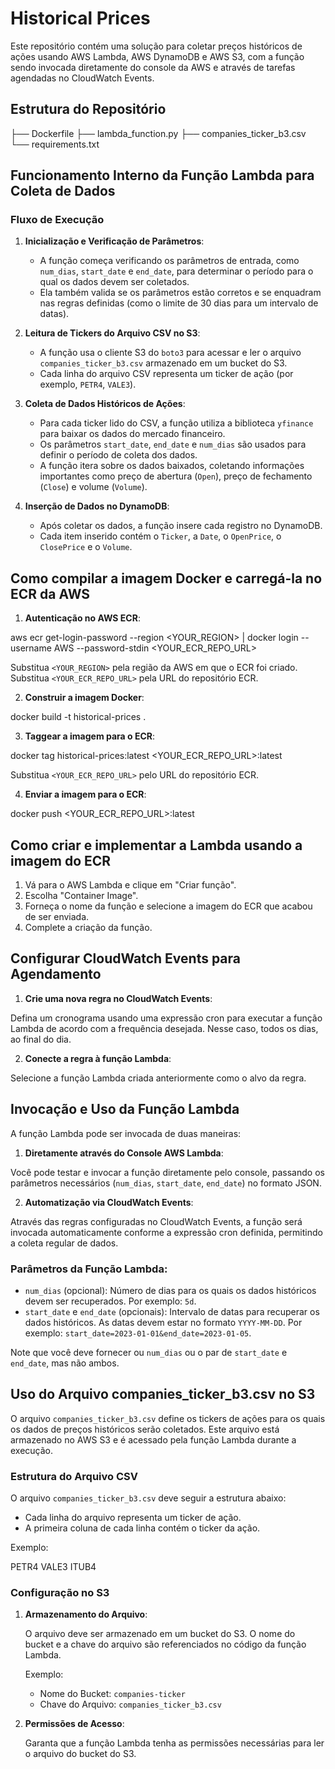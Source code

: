 # Historical Prices

Este repositório contém uma solução para coletar preços históricos de ações usando AWS Lambda, AWS DynamoDB e AWS S3, com a função sendo invocada diretamente do console da AWS e através de tarefas agendadas no CloudWatch Events.

## Estrutura do Repositório

├── Dockerfile
├── lambda_function.py
├── companies_ticker_b3.csv
└── requirements.txt

## Funcionamento Interno da Função Lambda para Coleta de Dados

### Fluxo de Execução

1. **Inicialização e Verificação de Parâmetros**:
   
   - A função começa verificando os parâmetros de entrada, como `num_dias`, `start_date` e `end_date`, para determinar o período para o qual os dados devem ser coletados.
   - Ela também valida se os parâmetros estão corretos e se enquadram nas regras definidas (como o limite de 30 dias para um intervalo de datas).

2. **Leitura de Tickers do Arquivo CSV no S3**:

   - A função usa o cliente S3 do `boto3` para acessar e ler o arquivo `companies_ticker_b3.csv` armazenado em um bucket do S3.
   - Cada linha do arquivo CSV representa um ticker de ação (por exemplo, `PETR4`, `VALE3`).

3. **Coleta de Dados Históricos de Ações**:

   - Para cada ticker lido do CSV, a função utiliza a biblioteca `yfinance` para baixar os dados do mercado financeiro.
   - Os parâmetros `start_date`, `end_date` e `num_dias` são usados para definir o período de coleta dos dados.
   - A função itera sobre os dados baixados, coletando informações importantes como preço de abertura (`Open`), preço de fechamento (`Close`) e volume (`Volume`).

4. **Inserção de Dados no DynamoDB**:

   - Após coletar os dados, a função insere cada registro no DynamoDB.
   - Cada item inserido contém o `Ticker`, a `Date`, o `OpenPrice`, o `ClosePrice` e o `Volume`.

## Como compilar a imagem Docker e carregá-la no ECR da AWS

1. **Autenticação no AWS ECR**:

aws ecr get-login-password --region <YOUR_REGION> | docker login --username AWS --password-stdin <YOUR_ECR_REPO_URL>

Substitua `<YOUR_REGION>` pela região da AWS em que o ECR foi criado.
Substitua `<YOUR_ECR_REPO_URL>` pela URL do repositório ECR.

2. **Construir a imagem Docker**:

docker build -t historical-prices .

3. **Taggear a imagem para o ECR**:

docker tag historical-prices:latest <YOUR_ECR_REPO_URL>:latest

Substitua `<YOUR_ECR_REPO_URL>` pelo URL do repositório ECR.

4. **Enviar a imagem para o ECR**:

docker push <YOUR_ECR_REPO_URL>:latest

## Como criar e implementar a Lambda usando a imagem do ECR

1. Vá para o AWS Lambda e clique em "Criar função".
2. Escolha "Container Image".
3. Forneça o nome da função e selecione a imagem do ECR que acabou de ser enviada.
4. Complete a criação da função.

## Configurar CloudWatch Events para Agendamento

1. **Crie uma nova regra no CloudWatch Events**:

Defina um cronograma usando uma expressão cron para executar a função Lambda de acordo com a frequência desejada. Nesse caso, todos os dias, ao final do dia.

2. **Conecte a regra à função Lambda**:

Selecione a função Lambda criada anteriormente como o alvo da regra.

## Invocação e Uso da Função Lambda

A função Lambda pode ser invocada de duas maneiras:

1. **Diretamente através do Console AWS Lambda**:

Você pode testar e invocar a função diretamente pelo console, passando os parâmetros necessários (`num_dias`, `start_date`, `end_date`) no formato JSON.

2. **Automatização via CloudWatch Events**:

Através das regras configuradas no CloudWatch Events, a função será invocada automaticamente conforme a expressão cron definida, permitindo a coleta regular de dados.

### Parâmetros da Função Lambda:

- `num_dias` (opcional): Número de dias para os quais os dados históricos devem ser recuperados. Por exemplo: `5d`.
- `start_date` e `end_date` (opcionais): Intervalo de datas para recuperar os dados históricos. As datas devem estar no formato `YYYY-MM-DD`. Por exemplo: `start_date=2023-01-01&end_date=2023-01-05`.

Note que você deve fornecer ou `num_dias` ou o par de `start_date` e `end_date`, mas não ambos.

## Uso do Arquivo companies_ticker_b3.csv no S3

O arquivo `companies_ticker_b3.csv` define os tickers de ações para os quais os dados de preços históricos serão coletados. Este arquivo está armazenado no AWS S3 e é acessado pela função Lambda durante a execução.

### Estrutura do Arquivo CSV

O arquivo `companies_ticker_b3.csv` deve seguir a estrutura abaixo:

- Cada linha do arquivo representa um ticker de ação.
- A primeira coluna de cada linha contém o ticker da ação.

Exemplo:

PETR4
VALE3
ITUB4

### Configuração no S3

1. **Armazenamento do Arquivo**:

   O arquivo deve ser armazenado em um bucket do S3. O nome do bucket e a chave do arquivo são referenciados no código da função Lambda.

   Exemplo:

   - Nome do Bucket: `companies-ticker`
   - Chave do Arquivo: `companies_ticker_b3.csv`

2. **Permissões de Acesso**:

   Garanta que a função Lambda tenha as permissões necessárias para ler o arquivo do bucket do S3.